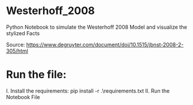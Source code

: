 # Westerhoff_2008

Python Notebook to simulate the Westerhoff 2008 Model and visualize the stylized Facts

Source: https://www.degruyter.com/document/doi/10.1515/jbnst-2008-2-305/html

# Run the file:

I. Install the requirements: pip install -r .\requirements.txt
II. Run the Notebook File
